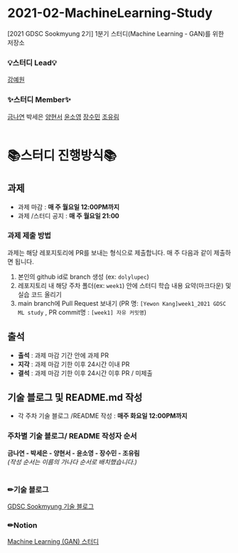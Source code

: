 # 2021-02-MachineLearning-Study
[2021 GDSC Sookmyung 2기] 1분기 스터디(Machine Learning - GAN)를 위한 저장소
</br>

### 💡스터디 Lead💡
[강예원](https://github.com/dolylupec)  

### ✨스터디 Member✨
[금나연](https://github.com/NayeonKeum) 박세은 [양현서](https://github.com/seoshabber) [윤소영](https://github.com/ddo0) [장수민](https://github.com/4oomin) [조유림](https://github.com/ofzlo)  
</br>


# 📚스터디 진행방식📚

## 과제
- 과제 마감 : **매 주 월요일 12:00PM까지**  
- 과제 /스터디 공지 : **매 주 월요일 21:00**

### 과제 제출 방법
과제는 해당 레포지토리에 PR를 보내는 형식으로 제출합니다. 매 주 다음과 같이 제출하면 됩니다.
1. 본인의 github id로 branch 생성 (ex: ```dolylupec```)
2. 레포지토리 내 해당 주차 폴더(ex: ```week1```) 안에 스터디 학습 내용 요약(마크다운) 및 실습 코드 올리기
3. main branch에 Pull Request  보내기 (PR 명:  ```[Yewon Kang]week1_2021 GDSC ML study``` , PR commit명 : ```[week1] 자유 커밋명```)
<!-- - **Pull Request하기 전에 ```git pull origin main```으로 main 브랜치에 있는 커밋 내용을 받아와 주세요.** -->


## 출석 
- **출석** : 과제 마감 기간 안에 과제 PR  
- **지각** : 과제 마감 기한 이후 24시간 이내 PR  
- **결석** : 과제 마감 기한 이후 24시간 이후 PR / 미제출  


## 기술 블로그 및 README.md 작성
- 각 주차 기술 블로그 /README 작성 : **매주 화요일 12:00PM까지**  

### 주차별 기술 블로그/ README 작성자 순서
**금나연 -  박세은 - 양현서 -  윤소영 -  장수민 -  조유림**  
*(작성 순서는 이름의 가나다 순서로 배치했습니다.)*  
</br>
### ✏기술 블로그
[GDSC Sookmyung 기술 블로그](https://dsc-sookmyung.tistory.com/)
### ✏Notion
[Machine Learning (GAN) 스터디](https://pleasant-skull-fd4.notion.site/1-Machine-Learning-ee906750a0d441f69463864563cd3a2a)
